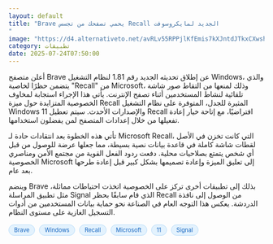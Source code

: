 ```yaml
---
layout: default
title: "Brave يحمي تصفحك من تجسس Recall الجديد لمايكروسوفت
"
image: "https://d4.alternativeto.net/avRLv55RPPjlKfEmis7kXJntdJTkxCXwshVBCmZKwjk/rs:fill:1520:760:0/g:ce:0:0/YWJzOi8vZGlzdC9jb250ZW50LzE3NTMzMDM2Njk5MzAucG5n.png"
category: تطبيقات
date: 2025-07-24T07:50:00
---
```


أعلن متصفح Brave عن إطلاق تحديثه الجديد رقم 1.81 لنظام التشغيل Windows، والذي يتضمن حظرًا لخاصية "Recall" من Microsoft، وذلك لمنعها من التقاط صور شاشة تلقائية لنشاط المستخدمين أثناء تصفح الإنترنت. يأتي هذا الإجراء استجابة لمخاوف الخصوصية المتزايدة حول ميزة Recall المثيرة للجدل، المتوفرة على نظام التشغيل Windows 11 والإصدارات الأحدث. سيتم تعطيل Recall افتراضيًا، مع إتاحة خيار إعادة تفعيلها من خلال إعدادات المتصفح لمن يفضلون استخدامها.

تأتي هذه الخطوة بعد انتقادات حادة لـ Microsoft Recall، التي كانت تخزن في الأصل لقطات شاشة كاملة في قاعدة بيانات نصية بسيطة، مما جعلها عرضة للوصول من قبل أي شخص يتمتع بصلاحيات محلية. دفعت ردود الفعل القوية من مجتمع الأمن ومناصري الخصوصية Microsoft إلى تعليق الميزة وإعادة تصميمها بشكل كبير قبل إعادة طرحها بعد عام.

وينضم Brave بذلك إلى تطبيقات أخرى تركز على الخصوصية اتخذت احتياطات مماثلة، مثل تطبيق المراسلة Signal الذي قام سابقًا بحظر Recall من الوصول إلى نافذة الدردشة. يعكس هذا التوجه العام في الصناعة نحو حماية بيانات المستخدمين من أدوات التسجيل الغازية على مستوى النظام.

<div style="margin-top:2px; margin-bottom:2px;"><a href="https://bidjadraft.github.io/?query=Brave" style="background:#e3f2fd; color:#1565c0; font-size:80%; border-radius:12px; padding:3px 10px; margin:2px 4px 2px 0; display:inline-block; border:1px solid #bbdefb; text-decoration:none;">Brave</a> <a href="https://bidjadraft.github.io/?query=Windows" style="background:#e3f2fd; color:#1565c0; font-size:80%; border-radius:12px; padding:3px 10px; margin:2px 4px 2px 0; display:inline-block; border:1px solid #bbdefb; text-decoration:none;">Windows</a> <a href="https://bidjadraft.github.io/?query=Recall" style="background:#e3f2fd; color:#1565c0; font-size:80%; border-radius:12px; padding:3px 10px; margin:2px 4px 2px 0; display:inline-block; border:1px solid #bbdefb; text-decoration:none;">Recall</a> <a href="https://bidjadraft.github.io/?query=Microsoft" style="background:#e3f2fd; color:#1565c0; font-size:80%; border-radius:12px; padding:3px 10px; margin:2px 4px 2px 0; display:inline-block; border:1px solid #bbdefb; text-decoration:none;">Microsoft</a> <a href="https://bidjadraft.github.io/?query=11" style="background:#e3f2fd; color:#1565c0; font-size:80%; border-radius:12px; padding:3px 10px; margin:2px 4px 2px 0; display:inline-block; border:1px solid #bbdefb; text-decoration:none;">11</a> <a href="https://bidjadraft.github.io/?query=Signal" style="background:#e3f2fd; color:#1565c0; font-size:80%; border-radius:12px; padding:3px 10px; margin:2px 4px 2px 0; display:inline-block; border:1px solid #bbdefb; text-decoration:none;">Signal</a></div><br><br>
